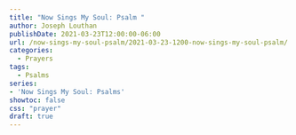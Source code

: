```yaml
---
title: "Now Sings My Soul: Psalm "
author: Joseph Louthan
publishDate: 2021-03-23T12:00:00-06:00
url: /now-sings-my-soul-psalm/2021-03-23-1200-now-sings-my-soul-psalm/
categories:
  - Prayers
tags:
  - Psalms
series:
- 'Now Sings My Soul: Psalms'
showtoc: false
css: "prayer"
draft: true
---
```

<div style="font-variant: small-caps;">

</div>

```text
```